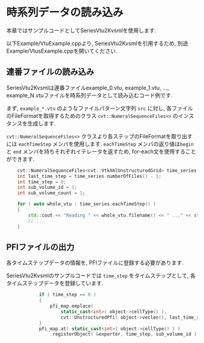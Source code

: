 # 時系列データの読み込み

本章ではサンプルコードとしてSeriesVtu2Kvsmlを使用します.

以下Example/VtuExample.cppより, SeriesVtu2Kvsmlを引用するため, 別途Example/VtusExample.cppを開いてください.

## 連番ファイルの読み込み

SeriesVtu2Kvsmlは連番ファイルexample_0.vtu, example_1.vtu, ..., example_N.vtuファイルを時系列データとして読み込むコード例です.

まず, `example_*.vtu` のようなファイルパターン文字列 `src` に対し, 各ファイルのFileFormatを取得するためのクラス `cvt::NumeralSequenceFiles<>` のインスタンスを生成します.

`cvt::NumeralSequenceFiles<>` クラスより各ステップのFileFormatを取り出すには `eachTimeStep` メンバを使用します.
`eachTimeStep` メンバの返り値は`begin` と `end` メンバを持ちそれぞれイテレータを返すため, for-each文を使用することができます.

```c++
    cvt::NumeralSequenceFiles<cvt::VtkXmlUnstructuredGrid> time_series( src );
    int last_time_step = time_series.numberOfFiles() - 1;
    int time_step = 0;
    int sub_volume_id = 1;
    int sub_volume_count = 1;

    for ( auto whole_vtu : time_series.eachTimeStep() )
    {
        std::cout << "Reading " << whole_vtu.filename() << " ..." << std::endl;
        // ...
    }
```

## PFIファイルの出力

各タイムステップデータの情報を, PFIファイルに登録する必要があります.

SeriesVtu2Kvsmlのサンプルコードでは `time_step` をタイムステップとして, 各タイムステップデータを登録しています.

```c++
            if ( time_step == 0 )
            {
                pfi_map.emplace(
                    static_cast<int>( object->cellType() ),
                    cvt::UnstructuredPfi( object->veclen(), last_time_step, sub_volume_count ) );
            }
            pfi_map.at( static_cast<int>( object->cellType() ) )
                .registerObject( &exporter, time_step, sub_volume_id );
```

